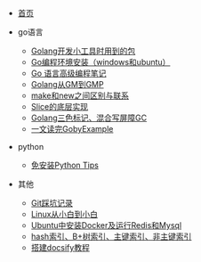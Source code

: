   * [首页](README)
* go语言
  * [Golang开发小工具时用到的包](/docs/go语言/Golang开发小工具时用到的包.md)
  * [Go编程环境安装（windows和ubuntu）](/docs/go语言/Go编程环境安装（windows和ubuntu）.md)
  * [Go 语言高级编程笔记](/docs/go语言/go语言高级编程note.md)
  * [Golang从GM到GMP](/docs/go语言/【面试】Golang从GM到GMP.md)
  * [make和new之间区别与联系](/docs/go语言/【面试】go语言中make和new的区别.md)
  * [Slice的底层实现](/docs/go语言/【面试】slice的底层实现以及扩容机制.md)
  * [Golang三色标记、混合写屏障GC](/docs/go语言/【面试】简述GO语言的GC.md)
  * [一文读完GobyExample](/docs/go语言/一文读完GobyExample.md)

* python
  * [免安装Python Tips](/docs/python/免安装PythonTips.md)

* 其他
  * [Git踩坑记录](/docs/其他/git命令及踩坑简单记录.md)
  * [Linux从小白到小白](/docs/其他/Linux从小白到小白.md)
  * [Ubuntu中安装Docker及运行Redis和Mysql](/docs/其他/Ubuntu中安装Docker及运行Redis和Mysql.md)
  * [hash索引、B+树索引、主键索引、非主键索引](/docs/其他/【面试】hash索引、B+树索引、主键索引、非主键索引.md)
  * [搭建docsify教程](/docs/其他/一步一步搭建docsify.md)

